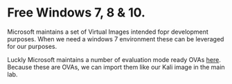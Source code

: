 # Free Windows 7, 8 & 10.

Microsoft maintains a set of Virtual Images intended fopr development purposes. When we need a windows 7 environment these can be leveraged for our purposes.

Luckly Microsoft maintains a number of evaluation mode ready OVAs [here](https://developer.microsoft.com/en-us/microsoft-edge/tools/vms/). Because these are OVAs, we can import them like our Kali image in the main lab.

